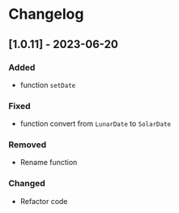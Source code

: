 # Changelog

## [1.0.11] - 2023-06-20
### Added
- function `setDate`
### Fixed
- function convert from `LunarDate` to `SolarDate`
### Removed
- Rename function
### Changed
- Refactor code
